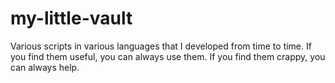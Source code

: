 my-little-vault
===============

Various scripts in various languages that I developed from time to time. If you find them useful, you can always use them. If you find them crappy, you can always help. 
